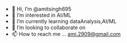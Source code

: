 - 👋 Hi, I’m @amitsingh695
- 👀 I’m interested in AI/ML
- 🌱 I’m currently learning dataAnalysis,AI/ML
- 💞️ I’m looking to collaborate on 
- 📫 How to reach me ...
ami.2909@gmail.com
<!---
amitsingh695/amitsingh695 is a ✨ special ✨ repository because its `README.md` (this file) appears on your GitHub profile.
You can click the Preview link to take a look at your changes.
--->

